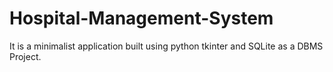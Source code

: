 # Hospital-Management-System
It is a minimalist application built using python tkinter and SQLite as a DBMS Project.
